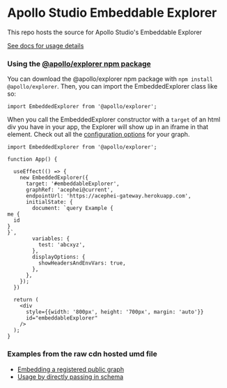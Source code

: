 # Apollo Studio Embeddable Explorer

This repo hosts the source for Apollo Studio's Embeddable Explorer

[See docs for usage details](https://www.apollographql.com/docs/studio/embed-explorer/)

### Using the [@apollo/explorer npm package](https://www.npmjs.com/package/@apollo/explorer)

You can download the @apollo/explorer npm package with `npm install @apollo/explorer`. Then, you can import the EmbeddedExplorer class like so:

```
import EmbeddedExplorer from '@apollo/explorer';
```

When you call the EmbeddedExplorer constructor with a `target` of an html div you have in your app, the Explorer will show up in an iframe in that element. Check out all the [configuration options](https://www.apollographql.com/docs/studio/explorer/embed-explorer/#options) for your graph.

```
import EmbeddedExplorer from '@apollo/explorer';

function App() {

  useEffect(() => {
    new EmbeddedExplorer({
      target: '#embeddableExplorer',
      graphRef: 'acephei@current',
      endpointUrl: 'https://acephei-gateway.herokuapp.com',
      initialState: {
        document: `query Example {
me {
  id
}
}`,
        variables: {
          test: 'abcxyz',
        },
        displayOptions: {
          showHeadersAndEnvVars: true,
        },
      },
    });
  })
  
  return (
    <div
      style={{width: '800px', height: '700px', margin: 'auto'}}
      id="embeddableExplorer"
    />
  );
}
```

### Examples from the raw cdn hosted umd file

- [Embedding a registered public graph](./src/examples/graphRef.html)
- [Usage by directly passing in schema](./src/examples/manualSchema.html)

